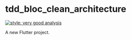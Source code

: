 # tdd_bloc_clean_architecture
[![style: very good analysis](https://img.shields.io/badge/style-very_good_analysis-B22C89.svg)](https://pub.dev/packages/very_good_analysis)

A new Flutter project.
